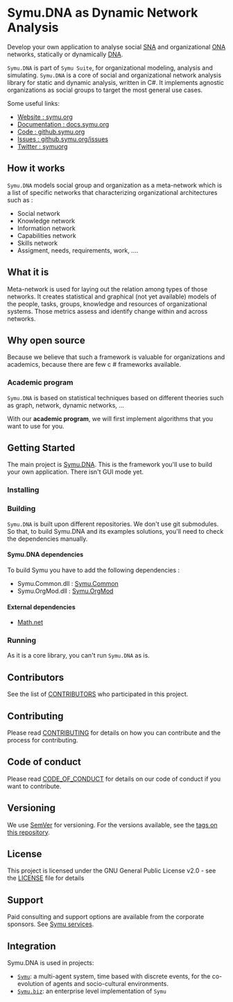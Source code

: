 # Symu.DNA as Dynamic Network Analysis

Develop your own application to analyse social [SNA](https://en.wikipedia.org/wiki/Social_network_analysis) and organizational [ONA](https://en.wikipedia.org/wiki/Organizational_network_analysis) networks, statically or dynamically [DNA](https://en.wikipedia.org/wiki/Dynamic_network_analysis).

``Symu.DNA`` is part of ``Symu Suite``, for organizational modeling, analysis and simulating.
``Symu.DNA`` is a core of social and organizational network analysis library for static and dynamic analysis, written in C#.
It implements agnostic organizations as social groups to target the most general use cases.

Some useful links:
* [Website : symu.org](https://symu.org/)
* [Documentation : docs.symu.org](http://docs.symu.org/)
* [Code : github.symu.org](http://github.symu.org/)
* [Issues : github.symu.org/issues](http://github.symu.org/issues/)
* [Twitter : symuorg](https://twitter.com/symuorg)

## How it works

``Symu.DNA`` models social group and organization as a meta-network which is a list of specific networks that characterizing organizational architectures such as :

* Social network
* Knowledge network
* Information network
* Capabilities network
* Skills network
* Assigment, needs, requirements, work, ....

## What it is

Meta-network is used for laying out the relation among types of those networks. 
It creates statistical and graphical (not yet available) models of the people, tasks, groups, knowledge and resources of organizational systems.
Those metrics assess and identify change within and across networks.

## Why open source

Because we believe that such a framework is valuable for organizations and academics, because there are few c # frameworks available.

### Academic program

``Symu.DNA`` is based on statistical techniques based on different theories such as graph, network, dynamic networks, ...

With our **academic program**, we will first implement algorithms that you want to use for you.

## Getting Started
The main project is [Symu.DNA](https://github.com/lmorisse/Symu.DNA/tree/master/sourceCode/SymuDNA). This is the framework you'll use to build your own application.
There isn't GUI mode yet.

### Installing


### Building

``Symu.DNA`` is built upon different repositories. We don't use git submodules. So that, to build Symu.DNA and its examples solutions, you'll need to check the dependencies manually.

#### Symu.DNA dependencies
To build Symu you have to add the following dependencies :
* Symu.Common.dll : [Symu.Common](https://github.com/lmorisse/Symu.Common/releases/latest) 
* Symu.OrgMod.dll : [Symu.OrgMod](https://github.com/lmorisse/Symu.OrgMod/releases/latest) 

#### External dependencies
* [Math.net](https://www.math.net/)

### Running

As it is a core library, you can't run ``Symu.DNA`` as is.

## Contributors

See the list of [CONTRIBUTORS](CONTRIBUTORS.md) who participated in this project.

## Contributing

Please read [CONTRIBUTING](CONTRIBUTING.md) for details on how you can contribute and the process for contributing.

## Code of conduct

Please read [CODE_OF_CONDUCT](CODE_OF_CONDUCT.md) for details on our code of conduct if you want to contribute.

## Versioning

We use [SemVer](http://semver.org/) for versioning. For the versions available, see the [tags on this repository](https://github.com/lmorisse/Symu/releases). 

## License

This project is licensed under the GNU General Public License v2.0 - see the [LICENSE](LICENSE) file for details

## Support

Paid consulting and support options are available from the corporate sponsors. See [Symu services](https://symu.org/services/).

## Integration

Symu.DNA is used in projects:
- [``Symu``](http://github.symu.org/): a multi-agent system, time based with discrete events, for the co-evolution of agents and socio-cultural environments.
- [``Symu.biz``](http://symu.biz): an enterprise level implementation of ``Symu``
